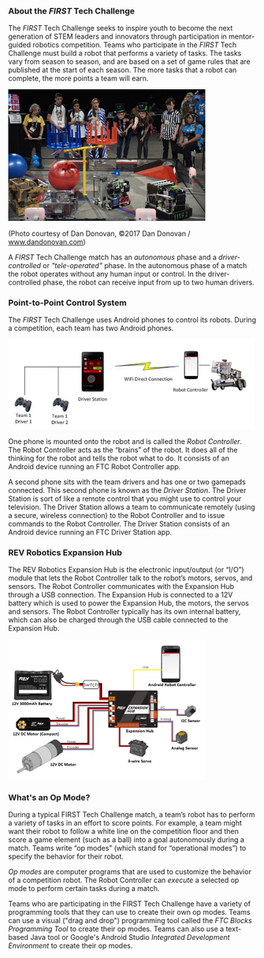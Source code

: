 ### About the _FIRST_ Tech Challenge
The _FIRST_ Tech Challenge seeks to inspire youth to become the next generation of STEM leaders and innovators through participation in mentor-guided robotics competition.  Teams who participate in the _FIRST_ Tech Challenge must build a robot that performs a variety of tasks.  The tasks vary from season to season, and are based on a set of game rules that are published at the start of each season. The more tasks that a robot can complete, the more points a team will earn.

<img src="https://github.com/FIRST-Tech-Challenge/WikiSupport/blob/master/ftc_app/images/HoustonMatchPlay.jpg" alt="Houston 2017 Match" width="400">

(Photo courtesy of Dan Donovan, ©2017 Dan Donovan / www.dandonovan.com)

A _FIRST_ Tech Challenge match has an _autonomous_ phase and a _driver-controlled_ or _"tele-operated"_ phase.  In the autonomous phase of a match the robot operates without any human input or control.  In the driver-controlled phase, the robot can receive input from up to two human drivers.

### Point-to-Point Control System
The _FIRST_ Tech Challenge uses Android phones to control its robots.  During a competition, each team has two Android phones.  

<img src="https://github.com/FIRST-Tech-Challenge/WikiSupport/blob/master/ftc_app/images/PointToPointControl.jpg" alt="Point-to-Point" width="500">

One phone is mounted onto the robot and is called the _Robot Controller_.  The Robot Controller acts as the “brains” of the robot.  It does all of the thinking for the robot and tells the robot what to do. It consists of an Android device running an FTC Robot Controller app.

A second phone sits with the team drivers and has one or two gamepads connected.  This second phone is known as the _Driver Station_.  The Driver Station is sort of like a remote control that you might use to control your television.  The Driver Station allows a team to communicate remotely (using a secure, wireless connection) to the Robot Controller and to issue commands to the Robot Controller.  The Driver Station  consists of an Android device running an FTC Driver Station app.

### REV Robotics Expansion Hub
The REV Robotics Expansion Hub is the electronic input/output (or “I/O”) module that lets the Robot Controller talk to the robot’s motors, servos, and sensors.  The Robot Controller communicates with the Expansion Hub through a USB connection.  The Expansion Hub is connected to a 12V battery which is used to power the Expansion Hub, the motors, the servos and sensors.  The Robot Controller typically has its own internal battery, which can also be charged through the USB cable connected to the Expansion Hub.

<img src="https://github.com/FIRST-Tech-Challenge/WikiSupport/blob/master/ftc_app/images/REVExpansionHubLayout.jpg" alt="Expansion Hub Layout" width="400">

### What's an Op Mode?

During a typical FIRST Tech Challenge match, a team’s robot has to perform a variety of tasks in an effort to score points.  For example, a team might want their robot to follow a white line on the competition floor and then score a game element (such as a ball) into a goal autonomously during a match. Teams write “op modes” (which stand for “operational modes”) to specify the behavior for their robot.

_Op modes_ are computer programs that are used to customize the behavior of a competition robot.  The Robot Controller can _execute_ a selected op mode to perform certain tasks during a match.

Teams who are participating in the FIRST Tech Challenge have a variety of programming tools that they can use to create their own op modes.  Teams can use a visual ("drag and drop") programming tool called the _FTC Blocks Programming Tool_ to create their op modes.  Teams can also use a text-based Java tool or Google's Android Studio _Integrated Development Environment_ to create their op modes. 